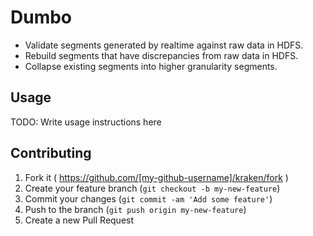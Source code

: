 # Dumbo

* Validate segments generated by realtime against raw data in HDFS.
* Rebuild segments that have discrepancies from raw data in HDFS.
* Collapse existing segments into higher granularity segments.

## Usage

TODO: Write usage instructions here

## Contributing

1. Fork it ( https://github.com/[my-github-username]/kraken/fork )
2. Create your feature branch (`git checkout -b my-new-feature`)
3. Commit your changes (`git commit -am 'Add some feature'`)
4. Push to the branch (`git push origin my-new-feature`)
5. Create a new Pull Request
